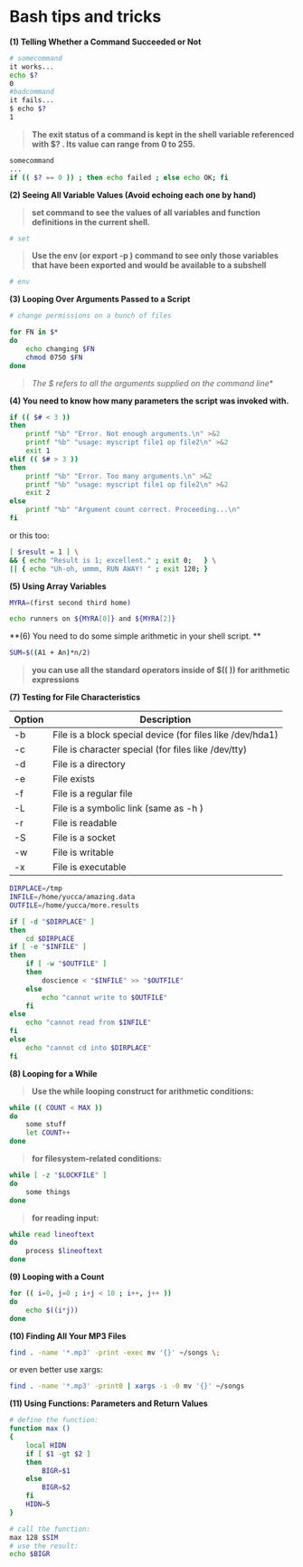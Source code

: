 # Bash tips and tricks


**(1) Telling Whether a Command Succeeded or Not**
```bash
# somecommand
it works...
echo $?
0
#badcommand
it fails...
$ echo $?
1
```
>**The exit status of a command is kept in the shell variable referenced with $? . Its value
can range from 0 to 255.**

```bash
somecommand
...
if (( $? == 0 )) ; then echo failed ; else echo OK; fi
```

**(2) Seeing All Variable Values (Avoid echoing each one by hand)**
>**set command to see the values of all variables and function definitions in the
current shell.**
```bash
# set

```

>**Use the env (or export -p ) command to see only those variables that have been
exported and would be available to a subshell**
```bash
# env
```

**(3) Looping Over Arguments Passed to a Script**

```bash
# change permissions on a bunch of files

for FN in $*
do
	echo changing $FN
	chmod 0750 $FN
done
```
>**The $* refers to all the arguments supplied on the command line**


**(4) You need to know how many parameters the script was invoked with.**

```bash
if (( $# < 3 ))
then
	printf "%b" "Error. Not enough arguments.\n" >&2
	printf "%b" "usage: myscript file1 op file2\n" >&2
	exit 1
elif (( $# > 3 ))
then
	printf "%b" "Error. Too many arguments.\n" >&2
	printf "%b" "usage: myscript file1 op file2\n" >&2
	exit 2
else
	printf "%b" "Argument count correct. Proceeding...\n"
fi
```
or this too:
```bash
[ $result = 1 ] \
&& { echo "Result is 1; excellent." ; exit 0;   } \
|| { echo "Uh-oh, ummm, RUN AWAY! " ; exit 120; }
```

**(5) Using Array Variables**

```bash
MYRA=(first second third home)

echo runners on ${MYRA[0]} and ${MYRA[2]}
```

**(6) You need to do some simple arithmetic in your shell script. **
```bash
SUM=$((A1 + An)*n/2)
```
>**you can use all the standard operators inside of $(( )) for arithmetic expressions**


**(7) Testing for File Characteristics**

Option | Description
------------ | -------------
-b | File is a block special device (for files like /dev/hda1)
-c | File is character special (for files like /dev/tty)
-d | File is a directory
-e | File exists
-f | File is a regular file
-L | File is a symbolic link (same as -h )
-r | File is readable
-S | File is a socket
-w | File is writable
-x | File is executable

```bash
DIRPLACE=/tmp
INFILE=/home/yucca/amazing.data
OUTFILE=/home/yucca/more.results

if [ -d "$DIRPLACE" ]
then
	cd $DIRPLACE
if [ -e "$INFILE" ]
then
	if [ -w "$OUTFILE" ]
	then
		doscience < "$INFILE" >> "$OUTFILE"
	else
		echo "cannot write to $OUTFILE"
	fi
else
	echo "cannot read from $INFILE"
fi
else
	echo "cannot cd into $DIRPLACE"
fi
```
**(8) Looping for a While**

>**Use the while looping construct for arithmetic conditions:**

```bash
while (( COUNT < MAX ))
do
	some stuff
	let COUNT++
done
```

>**for filesystem-related conditions:**

```bash
while [ -z "$LOCKFILE" ]
do
	some things
done
```

>**for reading input:**

```bash
while read lineoftext
do
	process $lineoftext
done
```


**(9) Looping with a Count**
```bash
for (( i=0, j=0 ; i+j < 10 ; i++, j++ ))
do
	echo $((i*j))
done
```


**(10) Finding All Your MP3 Files**
```bash
find . -name '*.mp3' -print -exec mv '{}' ~/songs \;
```
or even better use xargs:

```bash
find . -name '*.mp3' -print0 | xargs -i -0 mv '{}' ~/songs
```

**(11) Using Functions: Parameters and Return Values**

```bash
# define the function:
function max ()
{
	local HIDN
	if [ $1 -gt $2 ]
	then
		BIGR=$1
	else
		BIGR=$2
	fi
	HIDN=5
}

# call the function:
max 128 $SIM
# use the result:
echo $BIGR
```
